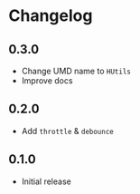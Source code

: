 # Changelog

## 0.3.0

- Change UMD name to `HUtils`
- Improve docs

## 0.2.0

- Add `throttle` & `debounce`

## 0.1.0

- Initial release
